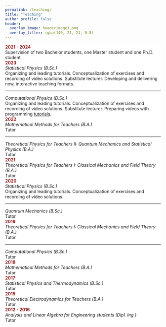 ```yaml
---
permalink: /teaching/
title: "Teaching"
author_profile: false
header:
  overlay_image: headerimage1.png
  overlay_filter: rgba(140, 21, 21, 0.5)
---
```



<div class="row">
  <div class="column15" style="background-color:#fff;">
    <b style="color:#8c1515;">2021 - 2024</b>
  </div>
  <div class="column85" style="background-color:#fff;">
    Supervision of two Bachelor students, one Master student and one Ph.D. student
  </div>
</div>

<div class="row">
  <div class="column15" style="background-color:#fff;">
    <b style="color:#8c1515;">2023</b>
  </div>
  <div class="column85" style="background-color:#fff;">
    <em> Statistical Physics (B.Sc.) </em>
    <br>
    Organizing and leading tutorials. Conceptualization of exercises and recording of video solutions. Substitute lecturer. Developing and delivering new, interactive teaching formats.
    <hr>
    <em> Computational Physics (B.Sc.)  </em>
    <br>
    Organizing and leading tutorials. Conceptualization of exercises and recording of video solutions. Substitute lecturer. Preparing videos with programming <a href="https://vimeo.com/817924885">tutorials</a>. 
  </div>
</div>

<div class="row">
  <div class="column15" style="background-color:#fff;">
    <b style="color:#8c1515;">2022</b>
  </div>
  <div class="column85" style="background-color:#fff;">
    <em> Mathematical Methods for Teachers (B.A.) </em>
    <br>
    Tutor 
    <hr>
    <em> Theoretical Physics for Teachers II: Quantum Mechanics and Statistical Physics (B.A.)  </em>
    <br>
    Tutor
  </div>
</div>

<div class="row">
  <div class="column15" style="background-color:#fff;">
    <b style="color:#8c1515;">2021</b>
  </div>
  <div class="column85" style="background-color:#fff;">
    <em> Theoretical Physics for Teachers I: Classical Mechanics and Field Theory (B.A.) </em>
    <br>
    Tutor
  </div>
</div>

<div class="row">
  <div class="column15" style="background-color:#fff;">
    <b style="color:#8c1515;">2020</b>
  </div>
  <div class="column85" style="background-color:#fff;">
    <em> Statistical Physics (B.Sc.) </em>
    <br>
    Organizing and leading tutorials. Conceptualization of exercises and recording of video solutions. 
    <hr>
    <em> Quantum Mechanics (B.Sc.) </em>
    <br>
    Tutor
  </div>
</div>

<div class="row">
  <div class="column15" style="background-color:#fff;">
    <b style="color:#8c1515;">2019</b>
  </div>
  <div class="column85" style="background-color:#fff;">
    <em> Theoretical Physics for Teachers I: Classical Mechanics and Field Theory (B.A.) </em>
    <br>
    Tutor
    <hr>
    <em> Computational Physics (B.Sc.) </em>
    <br>
    Tutor
  </div>
</div>

<div class="row">
  <div class="column15" style="background-color:#fff;">
    <b style="color:#8c1515;">2018</b>
  </div>
  <div class="column85" style="background-color:#fff;">
    <em> Mathematical Methods for Teachers (B.A.) </em>
    <br>
    Tutor
  </div>
</div>

<div class="row">
  <div class="column15" style="background-color:#fff;">
    <b style="color:#8c1515;">2017</b>
  </div>
  <div class="column85" style="background-color:#fff;">
    <em> Statistical Physics and Thermodynamics (B.Sc.) </em>
    <br>
    Tutor
  </div>
</div>

<div class="row">
  <div class="column15" style="background-color:#fff;">
    <b style="color:#8c1515;">2015</b>
  </div>
  <div class="column85" style="background-color:#fff;">
    <em> Theoretical Electrodynamics for Teachers (B.A.) </em>
    <br>
    Tutor
  </div>
</div>

<div class="row">
  <div class="column15" style="background-color:#fff;">
    <b style="color:#8c1515;">2012 - 2016</b>
  </div>
  <div class="column85" style="background-color:#fff;">
    <em> Analysis and Linear Algebra for Engineering students (Dipl. Ing.) </em>
    <br>
    Tutor
  </div>
</div>